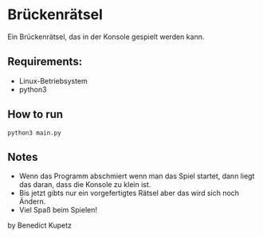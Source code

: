 # Brückenrätsel
Ein Brückenrätsel, das in der Konsole gespielt werden kann.

## Requirements:
- Linux-Betriebsystem
- python3

## How to run
```
python3 main.py
```

## Notes
- Wenn das Programm abschmiert wenn man das Spiel startet, dann liegt das daran, dass die Konsole zu klein ist.
- Bis jetzt gibts nur ein vorgefertigtes Rätsel aber das wird sich noch Ändern.
- Viel Spaß beim Spielen!

by Benedict Kupetz